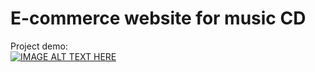 # E-commerce website for music CD
Project demo:<br/>
[![IMAGE ALT TEXT HERE](http://img.youtube.com/vi/68H_7aYKP-M/0.jpg)](http://www.youtube.com/watch?v=68H_7aYKP-M)

